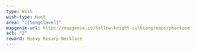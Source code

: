 ```yaml
---
type: Wish
wish-type: Hunt
area: "[[Songclave]]"
mapgenie-url: https://mapgenie.io/hollow-knight-silksong/maps/pharloom?locationIds=478934
act: "2"
reward: Heavy Rosary Necklace
---
```

